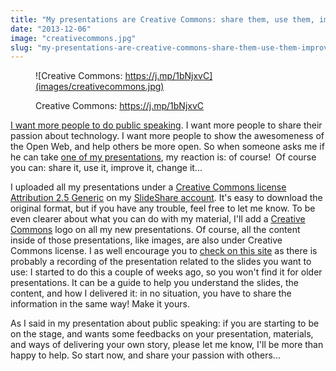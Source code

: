 ```yaml
---
title: "My presentations are Creative Commons: share them, use them, improve them..."
date: "2013-12-06"
image: "creativecommons.jpg"
slug: "my-presentations-are-creative-commons-share-them-use-them-improve-them"
---
```


<figure>

![Creative Commons: https://j.mp/1bNjxvC](images/creativecommons.jpg)

<figcaption>

Creative Commons: https://j.mp/1bNjxvC

</figcaption>

</figure>

[I want more people to do public speaking](https://fred.dev/public-speaking-at-social-media-breakfast-montreal/ "Public speaking at Social Media Breakfast Montréal"). I want more people to share their passion about technology. I want more people to show the awesomeness of the Open Web, and help others be more open. So when someone asks me if he can take [one of my presentations](https://www.slideshare.net/fredericharper), my reaction is: of course!  Of course you can: share it, use it, improve it, change it...

I uploaded all my presentations under a [Creative Commons license Attribution 2.5 Generic](https://creativecommons.org/licenses/by/2.5/) on my [SlideShare account](https://www.slideshare.net/fredericharper). It's easy to download the original format, but if you have any trouble, feel free to let me know. To be even clearer about what you can do with my material, I'll add a [Creative Commons](https://creativecommons.org/) logo on all my new presentations. Of course, all the content inside of those presentations, like images, are also under Creative Commons license. I as well encourage you to [check on this site](http://fred.dev/tags/presentation/) as there is probably a recording of the presentation related to the slides you want to use: I started to do this a couple of weeks ago, so you won't find it for older presentations. It can be a guide to help you understand the slides, the content, and how I delivered it: in no situation, you have to share the information in the same way! Make it yours.

As I said in my presentation about public speaking: if you are starting to be on the stage, and wants some feedbacks on your presentation, materials, and ways of delivering your own story, please let me know, I'll be more than happy to help. So start now, and share your passion with others...
